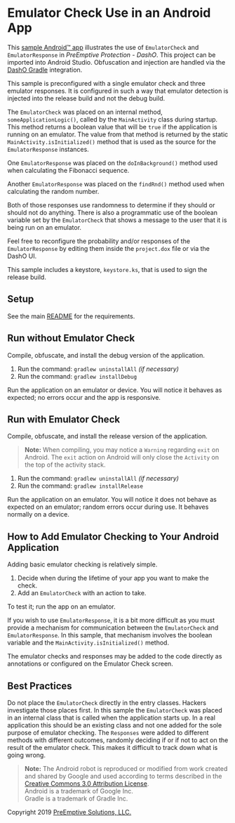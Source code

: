 # Emulator Check Use in an Android App

This [sample Android&trade; app](../README.md#sample_desc) illustrates the use of `EmulatorCheck` and `EmulatorResponse` in _PreEmptive Protection - DashO_.
This project can be imported into Android Studio.
Obfuscation and injection are handled via the [DashO Gradle](../../docs/gradle/index.html) integration.

This sample is preconfigured with a single emulator check and three emulator responses.
It is configured in such a way that emulator detection is injected into the release build and not the debug build.

The `EmulatorCheck` was placed on an internal method, `someApplicationLogic()`, called by the `MainActivity` class during startup.
This method returns a boolean value that will be `true` if the application is running on an emulator.
The value from that method is returned by the static `MainActivity.isInitialized()` method that is used as the source for the `EmulatorResponse` instances.

One `EmulatorResponse` was placed on the `doInBackground()` method used when calculating the Fibonacci sequence.

Another `EmulatorResponse` was placed on the `findRnd()` method used when calculating the random number.

Both of those responses use randomness to determine if they should or should not do anything.
There is also a programmatic use of the boolean variable set by the `EmulatorCheck` that shows a message to the user that it is being run on an emulator.

Feel free to reconfigure the probability and/or responses of the `EmulatorResponse` by editing them inside the `project.dox` file or via the DashO UI.

This sample includes a keystore, `keystore.ks`, that is used to sign the release build.

## Setup

See the main [README](../README.md) for the requirements.

## Run without Emulator Check

Compile, obfuscate, and install the debug version of the application.

1.  Run the command: `gradlew uninstallAll` _(if necessary)_
2.  Run the command: `gradlew installDebug`

Run the application on an emulator or device.
You will notice it behaves as expected; no errors occur and the app is responsive.

## Run with Emulator Check

Compile, obfuscate, and install the release version of the application.

>**Note:** When compiling, you may notice a `Warning` regarding `exit` on Android. The `exit` action on Android will only close the `Activity` on the top of the activity stack.

1.  Run the command: `gradlew uninstallAll` _(if necessary)_
2.  Run the command: `gradlew installRelease`

Run the application on an emulator.
You will notice it does not behave as expected on an emulator; random errors occur during use.
It behaves normally on a device.

## How to Add Emulator Checking to Your Android Application

Adding basic emulator checking is relatively simple.

1.  Decide when during the lifetime of your app you want to make the check.
2.  Add an `EmulatorCheck` with an action to take.

To test it; run the app on an emulator.

If you wish to use `EmulatorResponse`, it is a bit more difficult as you must provide a mechanism for communication between the `EmulatorCheck` and `EmulatorResponse`.
In this sample, that mechanism involves the boolean variable and the `MainActivity.isInitialized()` method.

The emulator checks and responses may be added to the code directly as annotations or configured on the Emulator Check screen.

## Best Practices

Do not place the `EmulatorCheck` directly in the entry classes.
Hackers investigate those places first.
In this sample the `EmulatorCheck` was placed in an internal class that is called when the application starts up.
In a real application this should be an existing class and not one added for the sole purpose of emulator checking.
The `Responses` were added to different methods with different outcomes, randomly deciding if or if not to act on the result of the emulator check.
This makes it difficult to track down what is going wrong.

>**Note:** The Android robot is reproduced or modified from work created and shared by Google and used according to terms described in the [Creative Commons 3.0 Attribution License](http://creativecommons.org/licenses/by/3.0/).  
Android is a trademark of Google Inc.  
Gradle is a trademark of Gradle Inc.

Copyright 2019 [PreEmptive Solutions, LLC.](https://www.preemptive.com)
